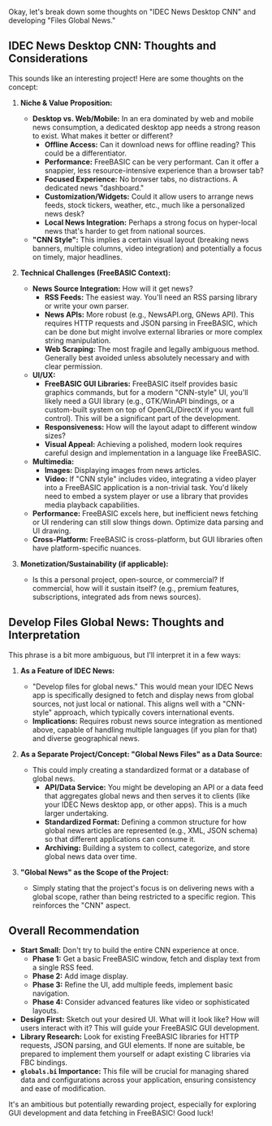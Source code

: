 Okay, let's break down some thoughts on "IDEC News Desktop CNN" and developing "Files Global News."

## IDEC News Desktop CNN: Thoughts and Considerations

This sounds like an interesting project! Here are some thoughts on the concept:

1.  **Niche & Value Proposition:**
    *   **Desktop vs. Web/Mobile:** In an era dominated by web and mobile news consumption, a dedicated desktop app needs a strong reason to exist. What makes it better or different?
        *   **Offline Access:** Can it download news for offline reading? This could be a differentiator.
        *   **Performance:** FreeBASIC can be very performant. Can it offer a snappier, less resource-intensive experience than a browser tab?
        *   **Focused Experience:** No browser tabs, no distractions. A dedicated news "dashboard."
        *   **Customization/Widgets:** Could it allow users to arrange news feeds, stock tickers, weather, etc., much like a personalized news desk?
        *   **Local News Integration:** Perhaps a strong focus on hyper-local news that's harder to get from national sources.
    *   **"CNN Style":** This implies a certain visual layout (breaking news banners, multiple columns, video integration) and potentially a focus on timely, major headlines.

2.  **Technical Challenges (FreeBASIC Context):**
    *   **News Source Integration:** How will it get news?
        *   **RSS Feeds:** The easiest way. You'll need an RSS parsing library or write your own parser.
        *   **News APIs:** More robust (e.g., NewsAPI.org, GNews API). This requires HTTP requests and JSON parsing in FreeBASIC, which can be done but might involve external libraries or more complex string manipulation.
        *   **Web Scraping:** The most fragile and legally ambiguous method. Generally best avoided unless absolutely necessary and with clear permission.
    *   **UI/UX:**
        *   **FreeBASIC GUI Libraries:** FreeBASIC itself provides basic graphics commands, but for a modern "CNN-style" UI, you'll likely need a GUI library (e.g., GTK/WinAPI bindings, or a custom-built system on top of OpenGL/DirectX if you want full control). This will be a significant part of the development.
        *   **Responsiveness:** How will the layout adapt to different window sizes?
        *   **Visual Appeal:** Achieving a polished, modern look requires careful design and implementation in a language like FreeBASIC.
    *   **Multimedia:**
        *   **Images:** Displaying images from news articles.
        *   **Video:** If "CNN style" includes video, integrating a video player into a FreeBASIC application is a non-trivial task. You'd likely need to embed a system player or use a library that provides media playback capabilities.
    *   **Performance:** FreeBASIC excels here, but inefficient news fetching or UI rendering can still slow things down. Optimize data parsing and UI drawing.
    *   **Cross-Platform:** FreeBASIC is cross-platform, but GUI libraries often have platform-specific nuances.

3.  **Monetization/Sustainability (if applicable):**
    *   Is this a personal project, open-source, or commercial? If commercial, how will it sustain itself? (e.g., premium features, subscriptions, integrated ads from news sources).

## Develop Files Global News: Thoughts and Interpretation

This phrase is a bit more ambiguous, but I'll interpret it in a few ways:

1.  **As a Feature of IDEC News:**
    *   "Develop files for global news." This would mean your IDEC News app is specifically designed to fetch and display news from global sources, not just local or national. This aligns well with a "CNN-style" approach, which typically covers international events.
    *   **Implications:** Requires robust news source integration as mentioned above, capable of handling multiple languages (if you plan for that) and diverse geographical news.

2.  **As a Separate Project/Concept: "Global News Files" as a Data Source:**
    *   This could imply creating a standardized format or a database of global news.
        *   **API/Data Service:** You might be developing an API or a data feed that aggregates global news and then serves it to clients (like your IDEC News desktop app, or other apps). This is a much larger undertaking.
        *   **Standardized Format:** Defining a common structure for how global news articles are represented (e.g., XML, JSON schema) so that different applications can consume it.
        *   **Archiving:** Building a system to collect, categorize, and store global news data over time.

3.  **"Global News" as the Scope of the Project:**
    *   Simply stating that the project's focus is on delivering news with a global scope, rather than being restricted to a specific region. This reinforces the "CNN" aspect.

## Overall Recommendation

*   **Start Small:** Don't try to build the entire CNN experience at once.
    *   **Phase 1:** Get a basic FreeBASIC window, fetch and display text from a single RSS feed.
    *   **Phase 2:** Add image display.
    *   **Phase 3:** Refine the UI, add multiple feeds, implement basic navigation.
    *   **Phase 4:** Consider advanced features like video or sophisticated layouts.
*   **Design First:** Sketch out your desired UI. What will it look like? How will users interact with it? This will guide your FreeBASIC GUI development.
*   **Library Research:** Look for existing FreeBASIC libraries for HTTP requests, JSON parsing, and GUI elements. If none are suitable, be prepared to implement them yourself or adapt existing C libraries via FBC bindings.
*   **`globals.bi` Importance:** This file will be crucial for managing shared data and configurations across your application, ensuring consistency and ease of modification.

It's an ambitious but potentially rewarding project, especially for exploring GUI development and data fetching in FreeBASIC! Good luck!
